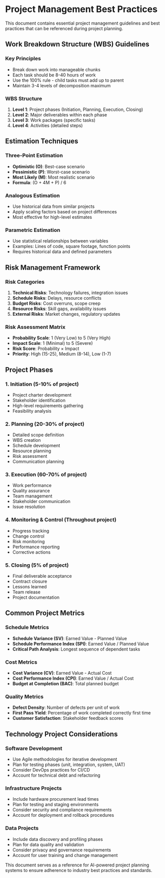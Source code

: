 # Project Management Best Practices

This document contains essential project management guidelines and best practices that can be referenced during project planning.

## Work Breakdown Structure (WBS) Guidelines

### Key Principles
- Break down work into manageable chunks
- Each task should be 8-40 hours of work
- Use the 100% rule - child tasks must add up to parent
- Maintain 3-4 levels of decomposition maximum

### WBS Structure
1. **Level 1**: Project phases (Initiation, Planning, Execution, Closing)
2. **Level 2**: Major deliverables within each phase
3. **Level 3**: Work packages (specific tasks)
4. **Level 4**: Activities (detailed steps)

## Estimation Techniques

### Three-Point Estimation
- **Optimistic (O)**: Best-case scenario
- **Pessimistic (P)**: Worst-case scenario  
- **Most Likely (M)**: Most realistic scenario
- **Formula**: (O + 4M + P) / 6

### Analogous Estimation
- Use historical data from similar projects
- Apply scaling factors based on project differences
- Most effective for high-level estimates

### Parametric Estimation
- Use statistical relationships between variables
- Examples: Lines of code, square footage, function points
- Requires historical data and defined parameters

## Risk Management Framework

### Risk Categories
1. **Technical Risks**: Technology failures, integration issues
2. **Schedule Risks**: Delays, resource conflicts
3. **Budget Risks**: Cost overruns, scope creep
4. **Resource Risks**: Skill gaps, availability issues
5. **External Risks**: Market changes, regulatory updates

### Risk Assessment Matrix
- **Probability Scale**: 1 (Very Low) to 5 (Very High)
- **Impact Scale**: 1 (Minimal) to 5 (Severe)
- **Risk Score**: Probability × Impact
- **Priority**: High (15-25), Medium (8-14), Low (1-7)

## Project Phases

### 1. Initiation (5-10% of project)
- Project charter development
- Stakeholder identification
- High-level requirements gathering
- Feasibility analysis

### 2. Planning (20-30% of project)
- Detailed scope definition
- WBS creation
- Schedule development
- Resource planning
- Risk assessment
- Communication planning

### 3. Execution (60-70% of project)
- Work performance
- Quality assurance
- Team management
- Stakeholder communication
- Issue resolution

### 4. Monitoring & Control (Throughout project)
- Progress tracking
- Change control
- Risk monitoring
- Performance reporting
- Corrective actions

### 5. Closing (5% of project)
- Final deliverable acceptance
- Contract closure
- Lessons learned
- Team release
- Project documentation

## Common Project Metrics

### Schedule Metrics
- **Schedule Variance (SV)**: Earned Value - Planned Value
- **Schedule Performance Index (SPI)**: Earned Value / Planned Value
- **Critical Path Analysis**: Longest sequence of dependent tasks

### Cost Metrics
- **Cost Variance (CV)**: Earned Value - Actual Cost
- **Cost Performance Index (CPI)**: Earned Value / Actual Cost
- **Budget at Completion (BAC)**: Total planned budget

### Quality Metrics
- **Defect Density**: Number of defects per unit of work
- **First Pass Yield**: Percentage of work completed correctly first time
- **Customer Satisfaction**: Stakeholder feedback scores

## Technology Project Considerations

### Software Development
- Use Agile methodologies for iterative development
- Plan for testing phases (unit, integration, system, UAT)
- Consider DevOps practices for CI/CD
- Account for technical debt and refactoring

### Infrastructure Projects
- Include hardware procurement lead times
- Plan for testing and staging environments
- Consider security and compliance requirements
- Account for deployment and rollback procedures

### Data Projects
- Include data discovery and profiling phases
- Plan for data quality and validation
- Consider privacy and governance requirements
- Account for user training and change management

This document serves as a reference for AI-powered project planning systems to ensure adherence to industry best practices and standards.
